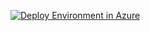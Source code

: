<p><a href="https://portal.azure.com/#create/Microsoft.Template/uri/https%3A%2F%2Fraw.githubusercontent.com%2FNikCharlebois%2FSharePointFarms%2Fmaster%2FBasic%2FSharePoint2019%2Fazuredeploy.json"><img src="http://azuredeploy.net/deploybutton.png" alt="Deploy Environment in Azure" /></a>
  

